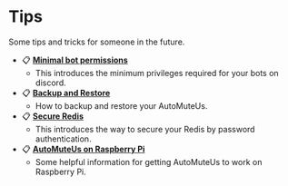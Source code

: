 # Tips

Some tips and tricks for someone in the future.

- 📋 [**Minimal bot permissions**](minimal-bot-permissions.md)
  - This introduces the minimum privileges required for your bots on discord.
- 📋 [**Backup and Restore**](backup-and-restore.md)
  - How to backup and restore your AutoMuteUs.
- 📋 [**Secure Redis**](secure-redis.md)
  - This introduces the way to secure your Redis by password authentication.
- 📋 [**AutoMuteUs on Raspberry Pi**](raspberry-pi.md)
  - Some helpful information for getting AutoMuteUs to work on Raspberry Pi.
